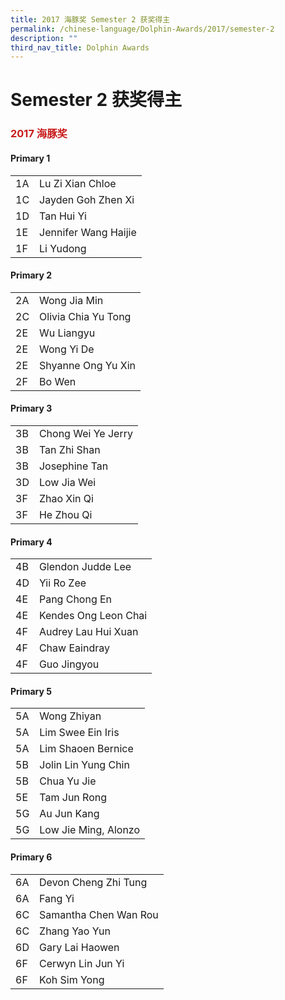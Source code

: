 ```yaml
---
title: 2017 海豚奖 Semester 2 获奖得主
permalink: /chinese-language/Dolphin-Awards/2017/semester-2
description: ""
third_nav_title: Dolphin Awards
---
```

Semester 2 获奖得主
===============

### <span style = "color: #c81b1b"> <b>2017 海豚奖</b> </span>

#### Primary 1

|    |                      |
|----|----------------------|
| 1A | Lu Zi Xian Chloe     |
| 1C | Jayden Goh Zhen Xi   |
| 1D | Tan Hui Yi           |
| 1E | Jennifer Wang Haijie |
| 1F | Li Yudong            |

#### Primary 2

|    |                     |
|----|---------------------|
| 2A | Wong Jia Min        |
| 2C | Olivia Chia Yu Tong |
| 2E | Wu Liangyu          |
| 2E | Wong Yi De          |
| 2E | Shyanne Ong Yu Xin  |
| 2F | Bo Wen              |

#### Primary 3

|    |                    |
|----|--------------------|
| 3B | Chong Wei Ye Jerry |
| 3B | Tan Zhi Shan       |
| 3B | Josephine Tan      |
| 3D | Low Jia Wei        |
| 3F | Zhao Xin Qi        |
| 3F | He Zhou Qi         |

#### Primary 4

|    |                      |
|----|----------------------|
| 4B | Glendon Judde Lee    |
| 4D | Yii Ro Zee           |
| 4E | Pang Chong En        |
| 4E | Kendes Ong Leon Chai |
| 4F | Audrey Lau Hui Xuan  |
| 4F | Chaw Eaindray        |
| 4F | Guo Jingyou          |

#### Primary 5

|    |                      |
|----|----------------------|
| 5A | Wong Zhiyan          |
| 5A | Lim Swee Ein Iris    |
| 5A | Lim Shaoen Bernice   |
| 5B | Jolin Lin Yung Chin  |
| 5B | Chua Yu Jie          |
| 5E | Tam Jun Rong         |
| 5G | Au Jun Kang          |
| 5G | Low Jie Ming, Alonzo |

#### Primary 6

|    |                       |
|----|-----------------------|
| 6A | Devon Cheng Zhi Tung  |
| 6A | Fang Yi               |
| 6C | Samantha Chen Wan Rou |
| 6C | Zhang Yao Yun         |
| 6D | Gary Lai Haowen       |
| 6F | Cerwyn Lin Jun Yi     |
| 6F | Koh Sim Yong          |